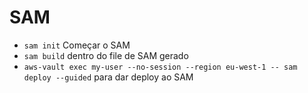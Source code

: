 # SAM
- `sam init` Começar o SAM
- `sam build` dentro do  file de SAM gerado
- `aws-vault exec my-user --no-session --region eu-west-1 -- sam deploy --guided` para dar deploy ao SAM